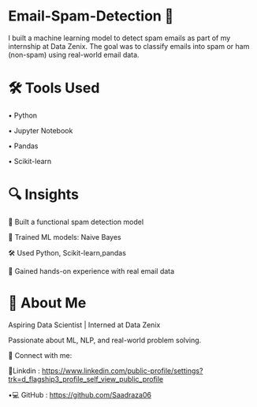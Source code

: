 # Email-Spam-Detection 📧
I built a machine learning model to detect spam emails as part of my internship at Data Zenix. The goal was to classify emails into spam or ham (non-spam) using real-world email data.
# 🛠️ Tools Used
• Python

• Jupyter Notebook

• Pandas

• Scikit-learn

# 🔍 Insights
📌 Built a functional spam detection model

🤖 Trained ML models: Naive Bayes

🛠️ Used Python, Scikit-learn,pandas

🚀 Gained hands-on experience with real email data

# 👤 About Me
Aspiring Data Scientist | Interned at Data Zenix

Passionate about ML, NLP, and real-world problem solving.

📍 Connect with me:

🔗Linkdin : https://www.linkedin.com/public-profile/settings?trk=d_flagship3_profile_self_view_public_profile

•💻 GitHub : https://github.com/Saadraza06
